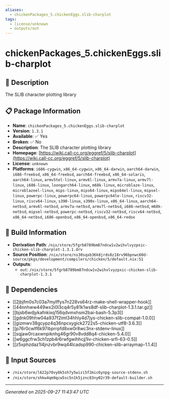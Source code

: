 ```yaml
---
aliases:
  - chickenPackages_5.chickenEggs.slib-charplot
tags:
  - license/unknown
  - outputs/out
---
```


# chickenPackages_5.chickenEggs.slib-charplot

## 📝 Description

The SLIB character plotting library

## 📋 Package Information

- **Name**: `chickenPackages_5.chickenEggs.slib-charplot`
- **Version**: `1.3.1`
- **Available**: ✅ Yes
- **Broken**: ✅ No
- **Description**: The SLIB character plotting library
- **Homepage**: [https://wiki.call-cc.org/eggref/5/slib-charplot](https://wiki.call-cc.org/eggref/5/slib-charplot)
- **License**: `unknown`
- **Platforms**: `i686-cygwin`, `x86_64-cygwin`, `x86_64-darwin`, `aarch64-darwin`, `i686-freebsd`, `x86_64-freebsd`, `aarch64-freebsd`, `x86_64-solaris`, `aarch64-linux`, `armv5tel-linux`, `armv6l-linux`, `armv7a-linux`, `armv7l-linux`, `i686-linux`, `loongarch64-linux`, `m68k-linux`, `microblaze-linux`, `microblazeel-linux`, `mips-linux`, `mips64-linux`, `mips64el-linux`, `mipsel-linux`, `powerpc-linux`, `powerpc64-linux`, `powerpc64le-linux`, `riscv32-linux`, `riscv64-linux`, `s390-linux`, `s390x-linux`, `x86_64-linux`, `aarch64-netbsd`, `armv6l-netbsd`, `armv7a-netbsd`, `armv7l-netbsd`, `i686-netbsd`, `m68k-netbsd`, `mipsel-netbsd`, `powerpc-netbsd`, `riscv32-netbsd`, `riscv64-netbsd`, `x86_64-netbsd`, `i686-openbsd`, `x86_64-openbsd`, `x86_64-redox`

## 🔧 Build Information

- **Derivation Path**: `/nix/store/5fgrb8789bm87ndcw1v2wihvlvyzpxic-chicken-slib-charplot-1.3.1.drv`
- **Source Position**: `/nix/store/ns30sqxb36k8jrds8z18rv96bpnwc60d-source/pkgs/development/compilers/chicken/5/default.nix:51`
- **Outputs**:
  - `out`:  `/nix/store/5fgrb8789bm87ndcw1v2wihvlvyzpxic-chicken-slib-charplot-1.3.1`

## 🔗 Dependencies

- [[2jbjfm0s7c03a7mylffys7n228vs64rz-make-shell-wrapper-hook]]
- [[44nnhww449wx2i0l3cq4r5y81k1ws8df-slib-charplot-1.3.1.tar.gz]]
- [[bjsb6wdjykafnkixq156qdvmxhsm2bai-bash-5.3p3]]
- [[gdnk09hhw04a937f2iml34hhly4d7jys-chicken-slib-compat-1.0.0]]
- [[gizmwv38gcypz4q36npcxygick2722s5-chicken-utf8-3.6.3]]
- [[p76r0cwlf6k97ibprrpfd8xw0r8wc3nx-stdenv-linux]]
- [[sqjaw0rcaxwnpiknhg46gr90v8vdd8q4-chicken-5.4.0]]
- [[w6ggcfrw3ch1zpb4r6rwfgwihhcjj1iv-chicken-srfi-63-0.5]]
- [[z5xphzdaz1l4jnzvbr9wq44lcadsp990-chicken-slib-arraymap-1.1.4]]

## 📁 Input Sources

- `/nix/store/l622p70vy8k5sh7y5wizi5f2mic6ynpg-source-stdenv.sh`
- `/nix/store/shkw4qm9qcw5sc5n1k5jznc83ny02r39-default-builder.sh`

---
*Generated on 2025-09-27 11:43:47 UTC*
